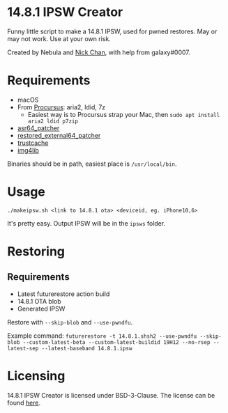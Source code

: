 # 14.8.1 IPSW Creator

Funny little script to make a 14.8.1 IPSW, used for pwned restores. May or may not work. Use at your own risk.

Created by Nebula and [Nick Chan](https://github.com/asdfugil), with help from galaxy#0007.

# Requirements

- macOS
- From [Procursus](https://github.com/ProcursusTeam/Procursus): aria2, ldid, 7z
    - Easiest way is to Procursus strap your Mac, then `sudo apt install aria2 ldid p7zip`
- [asr64_patcher](https://github.com/iSuns9/asr64_patcher)
- [restored_external64_patcher](https://github.com/iSuns9/restored_external64patcher)
- [trustcache](https://github.com/CRKatri/trustcache)
- [img4lib](https://github.com/pinauten/img4lib)

Binaries should be in path, easiest place is `/usr/local/bin`.

# Usage

`./makeipsw.sh <link to 14.8.1 ota> <deviceid, eg. iPhone10,6>`

It's pretty easy. Output IPSW will be in the `ipsws` folder.

# Restoring

## Requirements

- Latest futurerestore action build
- 14.8.1 OTA blob
- Generated IPSW

Restore with `--skip-blob` and `--use-pwndfu`.

Example command: `futurerestore -t 14.8.1.shsh2 --use-pwndfu --skip-blob --custom-latest-beta --custom-latest-buildid 19H12 --no-rsep --latest-sep --latest-baseband 14.8.1.ipsw`
# Licensing

14.8.1 IPSW Creator is licensed under BSD-3-Clause. The license can be found [here](https://github.com/itsnebulalol/14.8.1-ipsw/blob/main/LICENSE).
